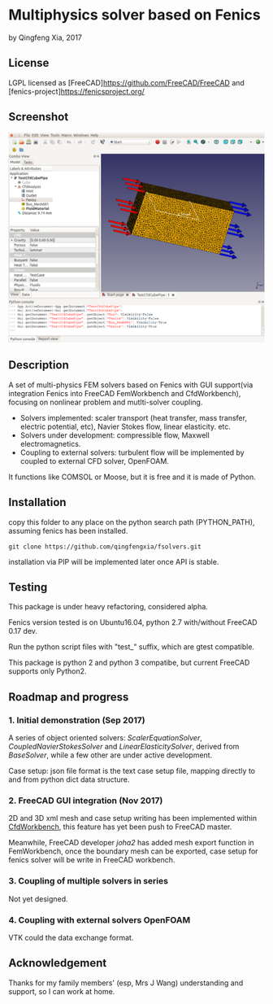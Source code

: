 # Multiphysics solver based on Fenics

by Qingfeng Xia, 2017

## License

LGPL licensed as [FreeCAD]<https://github.com/FreeCAD/FreeCAD> and [fenics-project]<https://fenicsproject.org/>

## Screenshot

![FenicsSolver as a CFD solver in CfdWorkbench of FreeCAD](FenicsSolver_FreeCAD.png?raw=true "FenicsSolver as a CFD solver in CfdWorkbench of FreeCAD")

## Description

A set of multi-physics FEM solvers based on Fenics with GUI support(via integration Fenics into FreeCAD FemWorkbench and CfdWorkbench), focusing on nonlinear problem and mutlti-solver coupling.

+ Solvers implemented:  scaler transport (heat transfer, mass transfer, electric potential, etc), Navier Stokes flow, linear elasticity. etc. 
+ Solvers under development: compressible flow, Maxwell electromagnetics.
+ Coupling to external solvers: turbulent flow will be implemented by coupled to external CFD solver, OpenFOAM.

It functions like COMSOL or Moose, but it is free and it is made of Python.

## Installation

copy this folder to any place on the python search path (PYTHON_PATH), assuming fenics has been installed. 

```
git clone https://github.com/qingfengxia/fsolvers.git
```

installation via PIP will be implemented later once API is stable. 

## Testing

This package is under heavy refactoring, considered alpha.

Fenics version tested is on Ubuntu16.04, python 2.7 with/without FreeCAD 0.17 dev.

Run the python script files with "test_" suffix, which are gtest compatible. 

This package is python 2 and python 3 compatibe, but current FreeCAD supports only Python2.


## Roadmap and progress

### 1. Initial demonstration (Sep 2017)

A series of object oriented solvers: *ScalerEquationSolver*, *CoupledNavierStokesSolver* and *LinearElasticitySolver*, derived from *BaseSolver*, while a few other are under active development. 

Case setup: json file format is the text case setup file, mapping directly to and from python dict data structure.

### 2. FreeCAD GUI integration (Nov 2017)

2D and 3D xml mesh and case setup writing has been implemented within [CfdWorkbench](https://github.com/qingfengxia/Cfd), this feature has yet been push to FreeCAD master.
 
Meanwhile, FreeCAD developer *joha2* has added mesh export function in FemWorkbench, once the boundary mesh can be exported, case setup for fenics solver will be write in FreeCAD workbench.


### 3. Coupling of multiple solvers in series

Not yet designed.

### 4. Coupling with external solvers OpenFOAM

VTK could the data exchange format. 


## Acknowledgement

Thanks for my family members' (esp, Mrs J Wang) understanding and support, so I can work at home.




